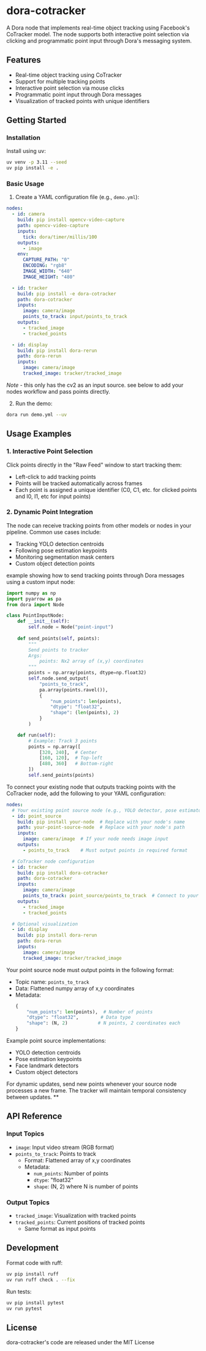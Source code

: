 # dora-cotracker

A Dora node that implements real-time object tracking using Facebook's CoTracker model. The node supports both interactive point selection via clicking and programmatic point input through Dora's messaging system.

## Features

- Real-time object tracking using CoTracker
- Support for multiple tracking points
- Interactive point selection via mouse clicks
- Programmatic point input through Dora messages
- Visualization of tracked points with unique identifiers

## Getting Started

### Installation

Install using uv:

```bash
uv venv -p 3.11 --seed
uv pip install -e .
```

### Basic Usage

1. Create a YAML configuration file (e.g., `demo.yml`):

```yaml
nodes:
  - id: camera
    build: pip install opencv-video-capture
    path: opencv-video-capture
    inputs:
      tick: dora/timer/millis/100
    outputs:
      - image
    env:
      CAPTURE_PATH: "0"
      ENCODING: "rgb8"
      IMAGE_WIDTH: "640"
      IMAGE_HEIGHT: "480"

  - id: tracker
    build: pip install -e dora-cotracker
    path: dora-cotracker
    inputs:
      image: camera/image
      points_to_track: input/points_to_track
    outputs:
      - tracked_image
      - tracked_points

  - id: display
    build: pip install dora-rerun
    path: dora-rerun
    inputs:
      image: camera/image
      tracked_image: tracker/tracked_image
```

*Note* - this only has the cv2 as an input source. see below to add your nodes workflow and pass points directly.

2. Run the demo:

```bash
dora run demo.yml --uv
```

## Usage Examples

### 1. Interactive Point Selection
Click points directly in the "Raw Feed" window to start tracking them:
- Left-click to add tracking points
- Points will be tracked automatically across frames
- Each point is assigned a unique identifier (C0, C1, etc. for clicked points and I0, I1, etc for input points)

### 2. Dynamic Point Integration
The node can receive tracking points from other models or nodes in your pipeline. Common use cases include:

- Tracking YOLO detection centroids
- Following pose estimation keypoints
- Monitoring segmentation mask centers
- Custom object detection points

example showing how to send tracking points through Dora messages using a custom input node:

```python
import numpy as np
import pyarrow as pa
from dora import Node

class PointInputNode:
    def __init__(self):
        self.node = Node("point-input")
    
    def send_points(self, points):
        """
        Send points to tracker
        Args:
            points: Nx2 array of (x,y) coordinates
        """
        points = np.array(points, dtype=np.float32)
        self.node.send_output(
            "points_to_track",
            pa.array(points.ravel()),
            {
                "num_points": len(points),
                "dtype": "float32", 
                "shape": (len(points), 2)
            }
        )

    def run(self):
        # Example: Track 3 points
        points = np.array([
            [320, 240],  # Center
            [160, 120],  # Top-left
            [480, 360]   # Bottom-right
        ])
        self.send_points(points)
```



To connect your existing node that outputs tracking points with the CoTracker node, add the following to your YAML configuration:

```yaml
nodes:
  # Your existing point source node (e.g., YOLO detector, pose estimator, etc.)
  - id: point_source
    build: pip install your-node  # Replace with your node's name
    path: your-point-source-node  # Replace with your node's path
    inputs:
      image: camera/image  # If your node needs image input
    outputs:
      - points_to_track    # Must output points in required format

  # CoTracker node configuration
  - id: tracker
    build: pip install dora-cotracker
    path: dora-cotracker
    inputs:
      image: camera/image
      points_to_track: point_source/points_to_track  # Connect to your point source
    outputs:
      - tracked_image
      - tracked_points

  # Optional visualization
  - id: display
    build: pip install dora-rerun
    path: dora-rerun
    inputs:
      image: camera/image
      tracked_image: tracker/tracked_image
```

Your point source node must output points in the following format:
- Topic name: `points_to_track`
- Data: Flattened numpy array of x,y coordinates
- Metadata:
  ```python
  {
      "num_points": len(points),  # Number of points
      "dtype": "float32",        # Data type
      "shape": (N, 2)           # N points, 2 coordinates each
  }
  ```

Example point source implementations:
- YOLO detection centroids
- Pose estimation keypoints
- Face landmark detectors
- Custom object detectors

For dynamic updates, send new points whenever your source node processes a new frame. The tracker will maintain temporal consistency between updates.
**
## API Reference

### Input Topics
- `image`: Input video stream (RGB format)
- `points_to_track`: Points to track
  - Format: Flattened array of x,y coordinates
  - Metadata: 
    - `num_points`: Number of points
    - `dtype`: "float32"
    - `shape`: (N, 2) where N is number of points

### Output Topics
- `tracked_image`: Visualization with tracked points
- `tracked_points`: Current positions of tracked points
  - Same format as input points

## Development

Format code with ruff:
```bash
uv pip install ruff
uv run ruff check . --fix
```

Run tests:
```bash
uv pip install pytest
uv run pytest
```

## License

dora-cotracker's code are released under the MIT License
